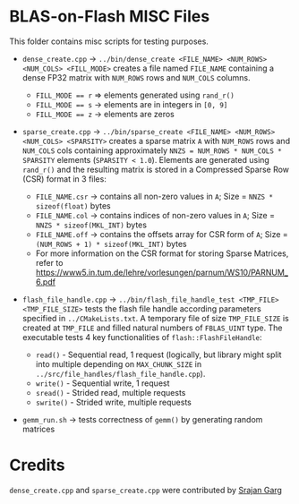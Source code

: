 # BLAS-on-Flash MISC Files
This folder contains misc scripts for testing purposes.
- `dense_create.cpp` -> `../bin/dense_create <FILE_NAME> <NUM_ROWS> <NUM_COLS> <FILL_MODE>` creates a file named `FILE_NAME` containing a dense FP32 matrix with `NUM_ROWS` rows and `NUM_COLS` columns. 
    - `FILL_MODE == r` => elements generated using `rand_r()`
    - `FILL_MODE == s` -> elements are in integers in `[0, 9]`
    - `FILL_MODE == z` -> elements are zeros

- `sparse_create.cpp` -> `../bin/sparse_create <FILE_NAME> <NUM_ROWS> <NUM_COLS> <SPARSITY>` creates a sparse matrix `A` with `NUM_ROWS` rows and `NUM_COLS` cols containing approximately `NNZS = NUM_ROWS * NUM_COLS * SPARSITY` elements (`SPARSITY < 1.0`). Elements are generated using `rand_r()` and the resulting matrix is stored in a Compressed Sparse Row (CSR) format in 3 files:
    - `FILE_NAME.csr` -> contains all non-zero values in `A`; Size = `NNZS * sizeof(float)` bytes
    - `FILE_NAME.col` -> contains indices of non-zero values in `A`; Size = `NNZS * sizeof(MKL_INT)` bytes
    - `FILE_NAME.off` -> contains the offsets array for CSR form of `A`; Size = `(NUM_ROWS + 1) * sizeof(MKL_INT)` bytes
    - For more information on the CSR format for storing Sparse Matrices, refer to <https://www5.in.tum.de/lehre/vorlesungen/parnum/WS10/PARNUM_6.pdf>

- `flash_file_handle.cpp` -> `../bin/flash_file_handle_test <TMP_FILE> <TMP_FILE_SIZE>` tests the flash file handle according parameters specified in `../CMakeLists.txt`. A temporary file of size `TMP_FILE_SIZE` is created at `TMP_FILE` and filled natural numbers of `FBLAS_UINT` type. The executable tests 4 key functionalities of `flash::FlashFileHandle`:
    - `read()` - Sequential read, 1 request (logically, but library might split into multiple depending on `MAX_CHUNK_SIZE` in `../src/file_handles/flash_file_handle.cpp`). 
    - `write()` - Sequential write, 1 request
    - `sread()` - Strided read, multiple requests
    - `swrite()` - Strided write, multiple requests

- `gemm_run.sh` -> tests correctness of `gemm()` by generating random matrices
# Credits
`dense_create.cpp` and `sparse_create.cpp` were contributed by [Srajan Garg](https://github.com/srajangarg)
